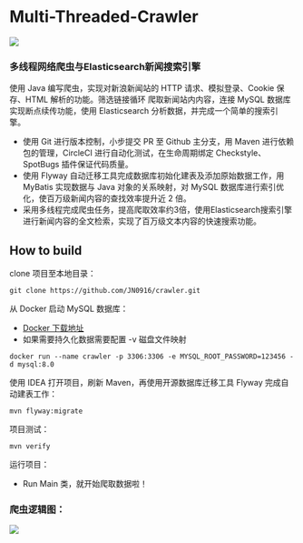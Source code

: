 # Multi-Threaded-Crawler
[![](https://img.shields.io/badge/Circle-CI-brightgreen)](https://circleci.com/gh/NervousOrange/Multi-Threaded-Crawler) 

### 多线程网络爬虫与Elasticsearch新闻搜索引擎

使用 Java 编写爬虫，实现对新浪新闻站的 HTTP 请求、模拟登录、Cookie 保存、HTML 解析的功能。筛选链接循环 爬取新闻站内内容，连接 MySQL 数据库实现断点续传功能，使用 Elasticsearch 分析数据，并完成一个简单的搜索引 擎。 

* 使用 Git 进行版本控制，小步提交 PR 至 Github 主分支，用 Maven 进行依赖包的管理，CircleCI 进行自动化测试，在生命周期绑定 Checkstyle、SpotBugs 插件保证代码质量。 
* 使用 Flyway 自动迁移工具完成数据库初始化建表及添加原始数据工作，用 MyBatis 实现数据与 Java 对象的关系映射，对 MySQL 数据库进行索引优化，使百万级新闻内容的查找效率提升近 2 倍。
* 采用多线程完成爬虫任务，提高爬取效率约3倍，使用Elasticsearch搜索引擎进行新闻内容的全文检索，实现了百万级文本内容的快速搜索功能。

## How to build

clone 项目至本地目录：

```shell
git clone https://github.com/JN0916/crawler.git
```

从 Docker 启动 MySQL 数据库：

- [Docker 下载地址](https://www.docker.com/)
- 如果需要持久化数据需要配置 -v 磁盘文件映射

```shell
docker run --name crawler -p 3306:3306 -e MYSQL_ROOT_PASSWORD=123456 -d mysql:8.0
```

使用 IDEA 打开项目，刷新 Maven，再使用开源数据库迁移工具 Flyway 完成自动建表工作：

```shell
mvn flyway:migrate
```

项目测试：

```shell
mvn verify
```

运行项目：

- Run Main 类，就开始爬取数据啦！

### 爬虫逻辑图：

![](https://s2.ax1x.com/2020/03/06/3bZrX6.png)